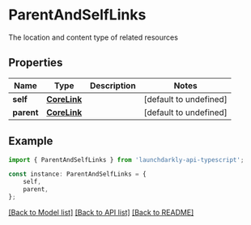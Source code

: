 # ParentAndSelfLinks

The location and content type of related resources

## Properties

Name | Type | Description | Notes
------------ | ------------- | ------------- | -------------
**self** | [**CoreLink**](CoreLink.md) |  | [default to undefined]
**parent** | [**CoreLink**](CoreLink.md) |  | [default to undefined]

## Example

```typescript
import { ParentAndSelfLinks } from 'launchdarkly-api-typescript';

const instance: ParentAndSelfLinks = {
    self,
    parent,
};
```

[[Back to Model list]](../README.md#documentation-for-models) [[Back to API list]](../README.md#documentation-for-api-endpoints) [[Back to README]](../README.md)
